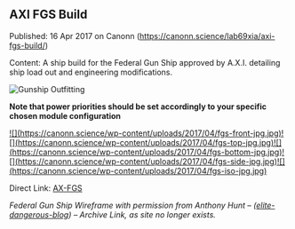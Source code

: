 ## AXI FGS Build

Published: 16 Apr 2017 on Canonn (https://canonn.science/lab69xia/axi-fgs-build/)

Content: A ship build for the Federal Gun Ship approved by A.X.I. detailing ship load out and engineering modifications.

![Gunship Outfitting](https://canonn.science/wp-content/uploads/2017/04/FGS-Outffiting-300x252.jpg)

**Note that power priorities should be set accordingly to your specific chosen module configuration**

[!\[\](https://canonn.science/wp-content/uploads/2017/04/fgs-front-jpg.jpg)](https://canonn.science/wp-content/uploads/2017/04/fgs-front-jpg.jpg "fgs-front-jpg")[!\[\](https://canonn.science/wp-content/uploads/2017/04/fgs-top-jpg.jpg)](https://canonn.science/wp-content/uploads/2017/04/fgs-top-jpg.jpg "fgs-top-jpg")[!\[\](https://canonn.science/wp-content/uploads/2017/04/fgs-bottom-jpg.jpg)](https://canonn.science/wp-content/uploads/2017/04/fgs-bottom-jpg.jpg "fgs-bottom-jpg")[!\[\](https://canonn.science/wp-content/uploads/2017/04/fgs-side-jpg.jpg)](https://canonn.science/wp-content/uploads/2017/04/fgs-side-jpg.jpg "fgs-side-jpg")[!\[\](https://canonn.science/wp-content/uploads/2017/04/fgs-iso-jpg.jpg)](https://canonn.science/wp-content/uploads/2017/04/fgs-iso-jpg.jpg "fgs-iso-jpg")

Direct Link: [AX-FGS](https://canonn.fyi/ax-fgs)

*Federal Gun Ship Wireframe with permission from Anthony Hunt – ([elite-dangerous-blog](https://canonn.fyi/elite-dangerous-blog)) – Archive Link, as site no longer exists.*
